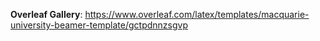 **Overleaf Gallery**: https://www.overleaf.com/latex/templates/macquarie-university-beamer-template/gctpdnnzsgvp 
